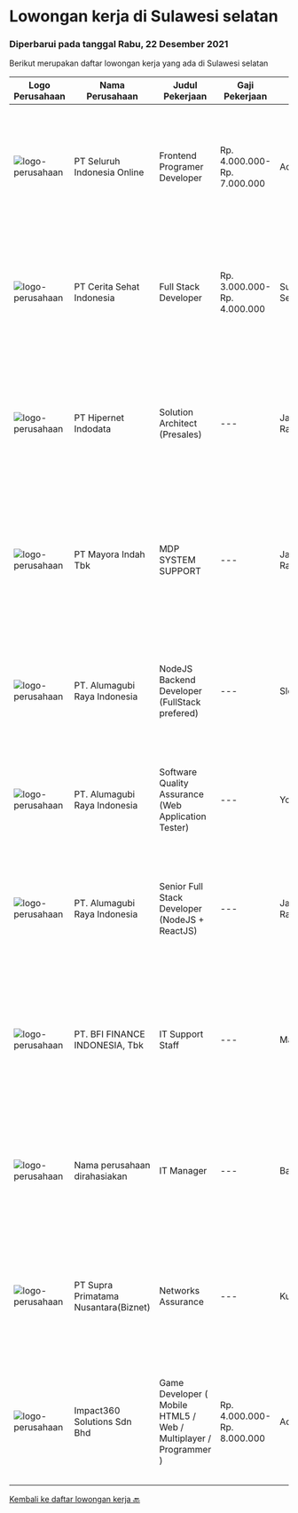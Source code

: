 
  # Lowongan kerja di Sulawesi selatan

  ### Diperbarui pada tanggal Rabu, 22 Desember 2021

  Berikut merupakan daftar lowongan kerja yang ada di Sulawesi selatan

  |Logo Perusahaan | Nama Perusahaan | Judul Pekerjaan | Gaji Pekerjaan | Lokasi | Deskripsi | Tanggal diunggah | Pranala |
  | -------------- | --------------- | --------------- | --------- | --------- | -------------- | ------- | ----------- |
  |![logo-perusahaan](https://image-service-cdn.seek.com.au/c768f0670f8f8212da7de609b6af9d0b2e5134cc/ee4dce1061f3f616224767ad58cb2fc751b8d2dc)|PT Seluruh Indonesia Online|Frontend Programer Developer|Rp. 4.000.000-Rp. 7.000.000|Aceh|# Paham php dan web development# Memiliki Team work effort# Kami memberikan benefit saham (esop) di perusahaan kami untuk kandidat yang tepat#...|Selasa, 21 Desember 2021|https://www.jobstreet.co.id/id/job/frontend-programer-developer-3728127?token=0~654a151e-3e00-478a-be06-64844e11af71&sectionRank=1&jobId=jobstreet-id-job-3728127|
|![logo-perusahaan](https://image-service-cdn.seek.com.au/a7f3438c976f1146512922dbc020c93d4e56d4c3/ee4dce1061f3f616224767ad58cb2fc751b8d2dc)|PT Cerita Sehat Indonesia|Full Stack Developer|Rp. 3.000.000-Rp. 4.000.000|Sulawesi Selatan|Job Responsibilities :1. Developing front-end website architecture2. Developing back-end website applications.3. Designing user interactions on web...|Selasa, 21 Desember 2021|https://www.jobstreet.co.id/id/job/full-stack-developer-3728193?token=0~654a151e-3e00-478a-be06-64844e11af71&sectionRank=2&jobId=jobstreet-id-job-3728193|
|![logo-perusahaan](https://image-service-cdn.seek.com.au/62148b692fdfbf4a4a11c7764913b8f0db15fa3f/ee4dce1061f3f616224767ad58cb2fc751b8d2dc)|PT Hipernet Indodata|Solution Architect (Presales)|---|Jakarta Raya|Requirements: Age maximum 30 years old Minimum Bachelor degree from Computer Science (Computer Engineering, Information System, Information...|Sabtu, 18 Desember 2021|https://www.jobstreet.co.id/id/job/solution-architect-presales-3716900?token=0~654a151e-3e00-478a-be06-64844e11af71&sectionRank=3&jobId=jobstreet-id-job-3716900|
|![logo-perusahaan](https://image-service-cdn.seek.com.au/d13070d1fdebb9079cf49bd722fada945102079e/ee4dce1061f3f616224767ad58cb2fc751b8d2dc)|PT Mayora Indah Tbk|MDP SYSTEM SUPPORT|---|Jakarta Raya|Tugas &amp; Tanggung Jawab:  Sebagai bagian dalam program Management Trainee Mayora Group, MDP System Support akan melakukan pekerjaan yang terkait...|Selasa, 14 Desember 2021|https://www.jobstreet.co.id/id/job/mdp-system-support-3721551?token=0~654a151e-3e00-478a-be06-64844e11af71&sectionRank=4&jobId=jobstreet-id-job-3721551|
|![logo-perusahaan](https://image-service-cdn.seek.com.au/9328c57511f92a9f992df30ec9addcc1f6a62e42/ee4dce1061f3f616224767ad58cb2fc751b8d2dc)|PT. Alumagubi Raya Indonesia|NodeJS Backend Developer (FullStack prefered)|---|Sleman|Your Role: Develop coding standards, methodology, and repeatable processes. Provide technical leadership at a project level, mentor, and teach junior...|Jumat, 17 Desember 2021|https://www.jobstreet.co.id/id/job/nodejs-backend-developer-fullstack-prefered-3725574?token=0~654a151e-3e00-478a-be06-64844e11af71&sectionRank=5&jobId=jobstreet-id-job-3725574|
|![logo-perusahaan](https://image-service-cdn.seek.com.au/9328c57511f92a9f992df30ec9addcc1f6a62e42/ee4dce1061f3f616224767ad58cb2fc751b8d2dc)|PT. Alumagubi Raya Indonesia|Software Quality Assurance (Web Application Tester)|---|Yogyakarta|Job Descriptions :·       Ability to Communicate in a Team and with Clients·       Ability to Communicate &amp; Written in English is a...|Kamis, 16 Desember 2021|https://www.jobstreet.co.id/id/job/software-quality-assurance-web-application-tester-3723675?token=0~654a151e-3e00-478a-be06-64844e11af71&sectionRank=6&jobId=jobstreet-id-job-3723675|
|![logo-perusahaan](https://image-service-cdn.seek.com.au/9328c57511f92a9f992df30ec9addcc1f6a62e42/ee4dce1061f3f616224767ad58cb2fc751b8d2dc)|PT. Alumagubi Raya Indonesia|Senior Full Stack Developer (NodeJS + ReactJS)|---|Jakarta Raya|Your Role: Develop coding standards, methodology, and repeatable processes. Provide technical leadership at a project level, mentor, and teach junior...|Kamis, 16 Desember 2021|https://www.jobstreet.co.id/id/job/senior-full-stack-developer-nodejs-reactjs-3723692?token=0~654a151e-3e00-478a-be06-64844e11af71&sectionRank=7&jobId=jobstreet-id-job-3723692|
|![logo-perusahaan](https://image-service-cdn.seek.com.au/a6cf0c9900691813db703a94c273f5c310cd3774/ee4dce1061f3f616224767ad58cb2fc751b8d2dc)|PT. BFI FINANCE INDONESIA, Tbk|IT Support Staff|---|Makassar|Melakukan instalasi jaringan dan perangkat komputer di Cabang yang di bawah tanggung jawabnya guna mendukung kegiatan operational di cabang. Memonitor...|Selasa, 07 Desember 2021|https://www.jobstreet.co.id/id/job/it-support-staff-3713395?token=0~654a151e-3e00-478a-be06-64844e11af71&sectionRank=8&jobId=jobstreet-id-job-3713395|
|![logo-perusahaan](https://us.123rf.com/450wm/pavelstasevich/pavelstasevich1811/pavelstasevich181101027/112815900-stock-vector-no-image-available-icon-flat-vector.jpg?ver=6)|Nama perusahaan dirahasiakan|IT Manager|---|Bali|Pendidikan minimal S1 segala jurusan Memiliki pengetahuan mengenai PHP dan bahasa pemrograman lainnya atau menguasai jaringan Gaji negotiable...|Selasa, 30 November 2021|https://www.jobstreet.co.id/id/job/it-manager-3704071?token=0~654a151e-3e00-478a-be06-64844e11af71&sectionRank=9&jobId=jobstreet-id-job-3704071|
|![logo-perusahaan](https://image-service-cdn.seek.com.au/1033d36f751f076cfdd637ed0acbcbf8508866ec/ee4dce1061f3f616224767ad58cb2fc751b8d2dc)|PT Supra Primatama Nusantara(Biznet)|Networks Assurance|---|Kupang|Tanggung Jawab:  Melakukan Audit &amp; Commissioning jaringan Fiber Optic (FTTx GPON, and Metro Ethernet) Memastikan pembangunan jaringan fiber optik...|Kamis, 25 November 2021|https://www.jobstreet.co.id/id/job/networks-assurance-3701687?token=0~654a151e-3e00-478a-be06-64844e11af71&sectionRank=10&jobId=jobstreet-id-job-3701687|
|![logo-perusahaan](https://image-service-cdn.seek.com.au/06b729438205195a03d4bcec08ce1ddd5d9c1576/ee4dce1061f3f616224767ad58cb2fc751b8d2dc)|Impact360 Solutions Sdn Bhd|Game Developer ( Mobile HTML5 / Web / Multiplayer / Programmer )|Rp. 4.000.000-Rp. 8.000.000|Aceh|We are hiring remote HTML5 game developers from all parts of Indonesia. If you have real experience building HTML5 games or applications, you're...|Rabu, 24 November 2021|https://www.jobstreet.co.id/id/job/game-developer-mobile-html5-web-multiplayer-programmer-4740193/origin/my?token=0~654a151e-3e00-478a-be06-64844e11af71&sectionRank=11&jobId=jobstreet-my-job-4740193|


  [Kembali ke daftar lowongan kerja 🔙](../README.md#daftar-lowongan-kerja)
  